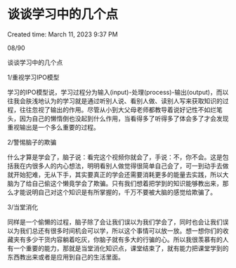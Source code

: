 # 谈谈学习中的几个点

Created time: March 11, 2023 9:37 PM

08/90

谈谈学习中的几个点

1/重视学习IPO模型

学习的IPO模型说，学习过程分为输入(input)-处理(process)-输出(output)，而以往我会肤浅地认为的学习就是通过听别人说、看别人做、读别人写来获取知识的过程，往往忽视了输出的作用。尽管从小到大父母老师都教导着说好记性不如烂笔头，因为自己的懒惰倒也没起到什么作用，当看得多了听得多了体会多了才会发现重视输出是一个多么重要的过程。

2/警惕脑子的欺骗

什么才算是学会了，脑子说：看完这个视频你就会了，手说：不，你不会。这是包括我在内很多人的内心想法，明明看别人做觉得很简单自己会了，可一到动手去做就开始犯难，无从下手，其实要真正的学会还需要消耗更多的能量去实践，所以大脑为了给自己偷这个懒竟学会了欺骗。只有我们想着把学到的知识能够教出来，那么才能说明自己对这个知识是有所掌握的，千万不要被大脑的感觉给欺骗了。

3/当堂消化

同样是一个偷懒的过程，脑子除了会让我们误以为我们学会了，同时也会让我们误以为我们总还有很多时间机会可以学，所以这个事情可以放一放。想一想你们的收藏夹有多少干货内容躺着吃灰，你脑子就有多大的行骗的心。所以我很羡慕有的人有一个重要的能力，那就是当堂消化知识点，课堂结束了，就有能力把课堂学到的东西教出来或者是应用到自己的生活里面。